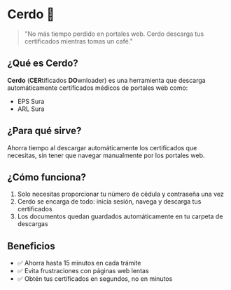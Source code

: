 # Cerdo 🐽

> "No más tiempo perdido en portales web. Cerdo descarga tus certificados mientras tomas un café."

## ¿Qué es Cerdo?

**Cerdo** (**CER**tificados **DO**wnloader) es una herramienta que descarga automáticamente certificados médicos de portales web como:

- EPS Sura
- ARL Sura

## ¿Para qué sirve?

Ahorra tiempo al descargar automáticamente los certificados que necesitas, sin tener que navegar manualmente por los portales web.

## ¿Cómo funciona?

1. Solo necesitas proporcionar tu número de cédula y contraseña una vez
2. Cerdo se encarga de todo: inicia sesión, navega y descarga tus certificados
3. Los documentos quedan guardados automáticamente en tu carpeta de descargas

## Beneficios

- ✅ Ahorra hasta 15 minutos en cada trámite
- ✅ Evita frustraciones con páginas web lentas
- ✅ Obtén tus certificados en segundos, no en minutos
